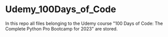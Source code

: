 # Udemy_100Days_of_Code
In this repo all files belonging to the Udemy course "100 Days of Code: The Complete Python Pro Bootcamp for 2023" are stored.
